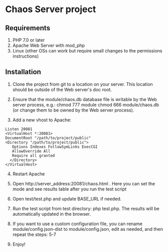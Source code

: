 # Chaos Server project

## Requirements

1. PHP 7.0 or later
2. Apache Web Server with mod_php
3. Linux (other OSs can work but require small changes to the permissions instructions)

## Installation

1. Clone the project from git to a location on your server.  This location should be outside of the Web server's doc root.

2. Ensure that the module/chaos.db database file is writable by the Web server process, e.g.:
   chmod 777 module
   chmod 666 module/chaos.db
   (or change them to be owned by the Web server process).

3. Add a new vhost to Apache:
```
Listen 20081
<VirtualHost *:20081>
DocumentRoot "/path/to/project/public"
<Directory "/path/to/project/public">
   Options Indexes FollowSymLinks ExecCGI
   AllowOverride All
   Require all granted
  </Directory>
</VirtualHost>
 ```  
4. Restart Apache

5. Open http://server_address:20081/chaos.html . Here you can set the mode and see results table after you run the test script

6. Open test/test.php and update BASE_URL if needed.

7. Run the test script from test directory: php test.php. The results will be automatically updated in the browser.

8. If you want to use a custom configuration file, you can rename module/config.json-dist to module/config.json, edit as needed, and then repeat the steps: 5-7

9. Enjoy!
